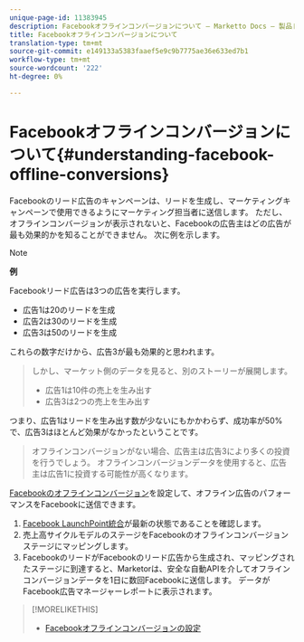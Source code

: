 ```yaml
---
unique-page-id: 11383945
description: Facebookオフラインコンバージョンについて — Marketto Docs — 製品ドキュメント
title: Facebookオフラインコンバージョンについて
translation-type: tm+mt
source-git-commit: e149133a5383faaef5e9c9b7775ae36e633ed7b1
workflow-type: tm+mt
source-wordcount: '222'
ht-degree: 0%

---
```



# Facebookオフラインコンバージョンについて{#understanding-facebook-offline-conversions}

Facebookのリード広告のキャンペーンは、リードを生成し、マーケティングキャンペーンで使用できるようにマーケティング担当者に送信します。 ただし、オフラインコンバージョンが表示されないと、Facebookの広告主はどの広告が最も効果的かを知ることができません。 次に例を示します。

>[!NOTE]
>
>**例**
>
>Facebookリード広告は3つの広告を実行します。
>
>* 広告1は20のリードを生成
>* 広告2は30のリードを生成
>* 広告3は50のリードを生成

>
>
これらの数字だけから、広告3が最も効果的と思われます。
>
>しかし、マーケット側のデータを見ると、別のストーリーが展開します。
>
>* 広告1は10件の売上を生み出す
>* 広告3は2つの売上を生み出す

>
>
つまり、広告1はリードを生み出す数が少ないにもかかわらず、成功率が50%で、広告3はほとんど効果がなかったということです。
>
>オフラインコンバージョンがない場合、広告主は広告3により多くの投資を行うでしょう。 オフラインコンバージョンデータを使用すると、広告主は広告1に投資する可能性が高くなります。

[Facebookのオフラインコンバージョン](set-up-facebook-offline-conversions.md)を設定して、オフライン広告のパフォーマンスをFacebookに送信できます。

1. [Facebook LaunchPoint統合](../../../product-docs/demand-generation/ad-network-integrations/add-facebook-custom-audiences-as-a-launchpoint-service.md)が最新の状態であることを確認します。
1. 売上高サイクルモデルのステージをFacebookのオフラインコンバージョンステージにマッピングします。
1. FacebookのリードがFacebookのリード広告から生成され、マッピングされたステージに到達すると、Marketorは、安全な自動APIを介してオフラインコンバージョンデータを1日に数回Facebookに送信します。 データがFacebook広告マネージャーレポートに表示されます。

>[!MORELIKETHIS]
>
>* [Facebookオフラインコンバージョンの設定](set-up-facebook-offline-conversions.md)

>



